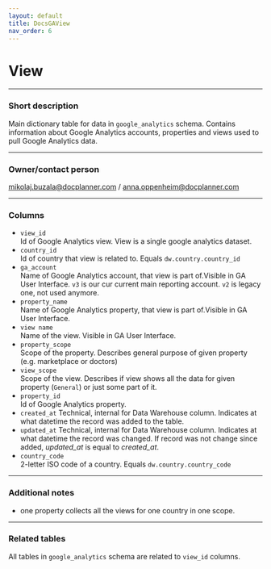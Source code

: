 ```yaml
---
layout: default
title: DocsGAView
nav_order: 6
---
```



# View

---
### Short description

Main dictionary table for data in `google_analytics` schema. Contains information about Google Analytics accounts, properties and views used to pull Google Analytics data.



---
### Owner/contact person
mikolaj.buzala@docplanner.com / anna.oppenheim@docplanner.com

---
### Columns
- `view_id`<br>
Id of Google Analytics view. View is a single google analytics dataset.
- `country_id`<br>
Id of country that view is related to. Equals `dw.country.country_id`
- `ga_account`<br>
Name of Google Analytics account, that view is part of.Visible in GA User Interface. `v3` is our cur current main reporting account. `v2` is legacy one, not used anymore.
- `property_name`<br>
Name of Google Analytics property, that view is part of.Visible in GA User Interface.
- `view name`<br>
Name of the view. Visible in GA User Interface.
- `property_scope`<br>
Scope of the property. Describes general purpose of given property (e.g. marketplace or doctors)
- `view_scope`<br>
Scope of the view. Describes if view shows all the data for given property (`General`) or just some part of it.
- `property_id`<br>
Id of Google Analytics property.
- `created_at`
Technical, internal for Data Warehouse column.
Indicates at what datetime the record was added to the table.
- `updated_at`
Technical, internal for Data Warehouse column.
Indicates at what datetime the record was changed.
If record was not change since added, *updated_at* is equal to *created_at*.
- `country_code`<br>
2-letter ISO code of a country. Equals `dw.country.country_code`

---
### Additional notes
- one property collects all the views for one country in one scope.
---
### Related tables

All tables in `google_analytics` schema are related to `view_id` columns.
